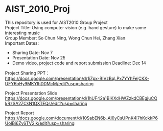 # AIST_2010_Proj
This repository is used for AIST2010 Group Project<br/>
Project Title: Using computer vision (e.g. hand gesture) to make some interesting music<br/>
Group Member: So Chun Ning, Wong Chun Hei, Zhang Xian<br/>
Important Dates:<br/>
- Sharing Date: Nov 7
- Presentation Date: Nov 25
- Demo video, project code and report submission Deadline: Dec 14

Project Sharing PPT：<br/>
https://docs.google.com/presentation/d/1jZpx-BIVzBqLPx7YYhFejCKX-UFY6bHy9MKYlhDDMcM/edit?usp=sharing<br/>

Project Presentation Slide<br/>
https://docs.google.com/presentation/d/1hUF42a1BiKXdHWZzkdCBEgjuCQkRzSA2ZCkN1QXTEQs/edit?usp=sharing<br/>

Project Report<br/>
https://docs.google.com/document/d/10SabEN6b_AI0yCsUPnK4l7hKdkkP6UolBi6Zv6TV2ik/edit?usp=sharing<br/>

